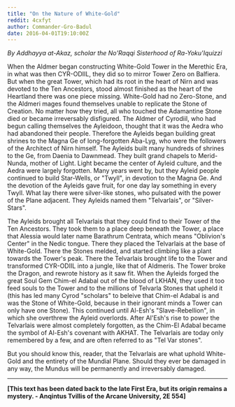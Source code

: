 ```yaml
---
title: "On the Nature of White-Gold"
reddit: 4cxfyt
author: Commander-Gro-Badul
date: 2016-04-01T19:10:00Z
---
```


*By Addhayya at-Akaz, scholar the No'Raqqi Sisterhood of Ra-Yoku'Iquizzi*

When the Aldmer began constructing White-Gold Tower in the Merethic Era, in what was then CYR-ODIIL, they did so to mirror Tower Zero on Balfiera. But when the great Tower, which had its root in the heart of Nirn and was devoted to the Ten Ancestors, stood almost finished as the heart of the Heartland there was one piece missing. White-Gold had no Zero-Stone, and the Aldmeri mages found themselves unable to replicate the Stone of Creation. No matter how they tried, all who touched the Adamantine Stone died or became irreversably disfigured. The Aldmer of Cyrodiil, who had begun calling themselves the Ayleidoon, thought that it was the Aedra who had abandoned their people. Therefore the Ayleids began building great shrines to the Magna Ge of long-forgotten Aba-Lyg, who were the followers of the Architect of Nirn himself. The Ayleids built many hundreds of shrines to the Ge, from Daenia to Dawnmead. They built grand chapels to Merid-Nunda, mother of Light. Light became the center of Ayleid culture, and the Aedra were largely forgotten. Many years went by, but they Ayleid people continued to build Star-Wells, or "Twyll", in devotion to the Magna Ge. And the devotion of the Ayleids gave fruit, for one day lay something in every Twyll. What lay there were silver-like stones, who pulsated with the power of the Plane adjacent. They Ayleids named them "Telvarlais", or "Silver-Stars".

The Ayleids brought all Telvarlais that they could find to their Tower of the Ten Ancestors. They took them to a place deep beneath the Tower, a place that Alessia would later name Barathrum Centrata, which means "Oblivion's Center" in the Nedic tongue. There they placed the Telvarlais at the base of White-Gold. There the Stones melded, and started climbing like a plant towards the Tower's peak. There the Telvarlais brought life to the Tower and transformed CYR-ODIIL into a jungle, like that of Aldmeris. The Tower broke the Dragon, and rewrote history as it saw fit. When the Ayleids forged the great Soul Gem Chim-el Adabal out of the blood of LKHAN, they used it too feed souls to the Tower and to the millions of Telvarla Stones that upheld it (this has led many Cyrod "scholars" to beleive that Chim-el Adabal is and was the Stone of White-Gold, because in their ignorant minds a Tower can only have one Stone). This continued until Al-Esh's "Slave-Rebellion", in which she overthrew the Ayleid overlords. After Al'Esh's rise to power the Telvarlais were almost completely forgotten, as the Chim-El Adabal became the symbol of Al-Esh's covenant with AKHAT. The Telvarlais are today only remembered by a few, and are often referred to as "Tel Var stones".

But you should know this, reader, that the Telvarlais are what uphold White-Gold and the entirety of the Mundial Plane. Should they ever be damaged in any way, the Mundus will be permanently and irreversably damaged.

______________________________________________________________________

**[This text has been dated back to the late First Era, but its origin remains a mystery. - Anqintus Tvillis of the Arcane University, 2E 554]**


